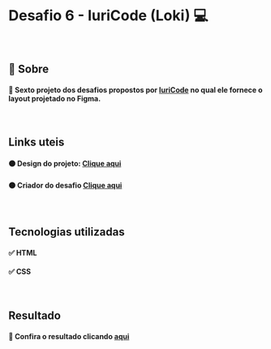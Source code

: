 # Desafio 6 - IuriCode (Loki) 💻

<br>

## 📌 Sobre

#### 🥇 Sexto projeto dos desafios propostos por  <a href="https://www.linkedin.com/in/iuricode/" target="_blank">IuriCode</a> no qual ele fornece o layout projetado no Figma.

<br>

## Links uteis

#### ⚫ Design do projeto: <a href="https://www.figma.com/file/Yb9IBH56g7T1hdIyZ3BMNO/Desafios---Codelândia?node-id=7539%3A2" target="_blank">Clique aqui</a>
#### ⚫ Criador do desafio <a href="https://www.linkedin.com/in/iuricode/" target="_blank">Clique aqui</a>
  
<br>

## Tecnologias utilizadas

#### ✅ HTML 
#### ✅ CSS

<br>

## Resultado

#### 🧐 Confira o resultado clicando <a href="https://loki-torrico.netlify.app" target="_blank">aqui</a>